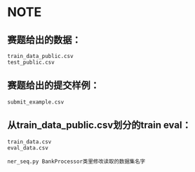 # NOTE

## 赛题给出的数据：

    train_data_public.csv
    test_public.csv

## 赛题给出的提交样例：

    submit_example.csv

## 从train_data_public.csv划分的train eval：

    train_data.csv
    eval_data.csv

    ner_seq.py BankProcessor类里修改读取的数据集名字